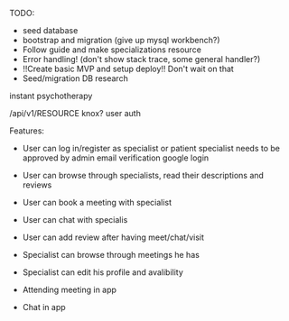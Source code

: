 
TODO: 
- seed database
- bootstrap and migration (give up mysql workbench?)
- Follow guide and make specializations resource
- Error handling! (don't show stack trace, some general handler?)
- !!Create basic MVP and setup deploy!! Don't wait on that
- Seed/migration DB research 

instant psychotherapy

/api/v1/RESOURCE
knox?
user auth


Features:
- User can log in/register as specialist or patient 
    specialist needs to be approved by admin
    email verification
    google login
- User can browse through specialists, read their descriptions and reviews
- User can book a meeting with specialist
- User can chat with specialis
- User can add review after having meet/chat/visit

- Specialist can browse through meetings he has
- Specialist can edit his profile and avalibility

- Attending meeting in app
- Chat in app

